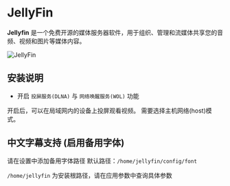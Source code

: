 # JellyFin

**Jellyfin** 是一个免费开源的媒体服务器软件，用于组织、管理和流媒体共享您的音频、视频和图片等媒体内容。

![JellyFin](https://jellyfin.org/assets/images/10.8-home-4a73a92bf90d1eeffa5081201ca9c7bb.png)

## 安装说明

+ 开启 `投屏服务(DLNA)` 与 `网络唤醒服务(WOL)` 功能

开启后，可以在局域网内的设备上投屏观看视频。 需要选择主机网络(host)模式。

## 中文字幕支持 (启用备用字体)

请在设置中添加备用字体路径
默认路径：`/home/jellyfin/config/font`

`/home/jellyfin` 为安装根路径，请在应用参数中查询具体参数
